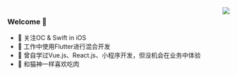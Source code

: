<img align="right" src="https://github-readme-stats.vercel.app/api?username=CoderXLL&show_icons=true&icon_color=CE1D2D&text_color=718096&bg_color=00000000&hide_title=true&hide_border=true" />

### Welcome 👋

- :orange_book: 关注OC & Swift in iOS
- :hammer: 工作中使用Flutter进行混合开发
- :ram: 曾自学过Vue.js、React.js、小程序开发，但没机会在业务中体验
- :meat_on_bone: 和猫神一样喜欢吃肉
